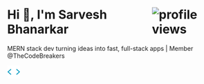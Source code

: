 
<h1 style="display: flex; align-items: center; justify-content: space-between;">
    <span>Hi 👋, I'm Sarvesh Bhanarkar</span>
    <img src="https://komarev.com/ghpvc/?username=bxbx1205&label=Profile%20Views&color=430680&style=flat" alt="profile views" />
</h1>
<p>MERN stack dev turning ideas into fast, full-stack apps | Member @TheCodeBreakers</p>

<a> <img src="static/codegif.webp" width ="30"></a>

